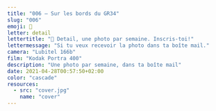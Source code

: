 ```yaml
---
title: "006 — Sur les bords du GR34"
slug: "006"
emoji: 👀
letter: detail
lettertitle: "👀 Detail, une photo par semaine. Inscris-toi!"
lettermessage: "Si tu veux recevoir la photo dans ta boîte mail."
camera: "Lubitel 166b"
film: "Kodak Portra 400"
description: "Une photo par semaine, dans ta boîte mail"
date: 2021-04-28T00:57:50+02:00
color: "cascade"
resources:
  - src: "cover.jpg"
    name: "cover"
---
```

